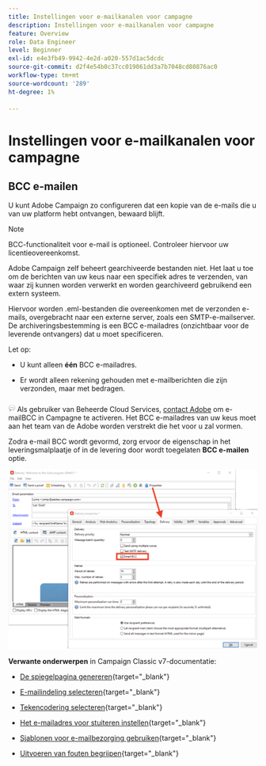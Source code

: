 ```yaml
---
title: Instellingen voor e-mailkanalen voor campagne
description: Instellingen voor e-mailkanalen voor campagne
feature: Overview
role: Data Engineer
level: Beginner
exl-id: e4e3fb49-9942-4e2d-a020-557d1ac5dcdc
source-git-commit: d2f4e54b0c37cc019061dd3a7b7048cd80876ac0
workflow-type: tm+mt
source-wordcount: '289'
ht-degree: 1%

---
```


# Instellingen voor e-mailkanalen voor campagne

## BCC e-mailen

U kunt Adobe Campaign zo configureren dat een kopie van de e-mails die u van uw platform hebt ontvangen, bewaard blijft.

>[!NOTE]
>BCC-functionaliteit voor e-mail is optioneel. Controleer hiervoor uw licentieovereenkomst.

Adobe Campaign zelf beheert gearchiveerde bestanden niet. Het laat u toe om de berichten van uw keus naar een specifiek adres te verzenden, van waar zij kunnen worden verwerkt en worden gearchiveerd gebruikend een extern systeem.

Hiervoor worden .eml-bestanden die overeenkomen met de verzonden e-mails, overgebracht naar een externe server, zoals een SMTP-e-mailserver. De archiveringsbestemming is een BCC e-mailadres (onzichtbaar voor de leverende ontvangers) dat u moet specificeren.

Let op:

* U kunt alleen **één** BCC e-mailadres.

* Er wordt alleen rekening gehouden met e-mailberichten die zijn verzonden, maar met bedragen.

![](../assets/do-not-localize/speech.png)  Als gebruiker van Beheerde Cloud Services, [contact Adobe](../start/campaign-faq.md#support) om e-mailBCC in Campagne te activeren. Het BCC e-mailadres van uw keus moet aan het team van de Adobe worden verstrekt die het voor u zal vormen.

Zodra e-mail BCC wordt gevormd, zorg ervoor de eigenschap in het leveringsmalplaatje of in de levering door wordt toegelaten **BCC e-mailen** optie.

![](assets/email-bcc.png)


**Verwante onderwerpen** in Campaign Classic v7-documentatie:


* [De spiegelpagina genereren](https://experienceleague.adobe.com/docs/campaign-classic/using/sending-messages/sending-emails/sending-an-email/email-parameters.html#generating-mirror-page){target=&quot;_blank&quot;}

* [E-mailindeling selecteren](https://experienceleague.adobe.com/docs/campaign-classic/using/sending-messages/sending-emails/sending-an-email/email-parameters.html#selecting-message-formats){target=&quot;_blank&quot;}

* [Tekencodering selecteren](https://experienceleague.adobe.com/docs/campaign-classic/using/sending-messages/sending-emails/sending-an-email/email-parameters.html#character-encoding){target=&quot;_blank&quot;}

* [Het e-mailadres voor stuiteren instellen](https://experienceleague.adobe.com/docs/campaign-classic/using/sending-messages/sending-emails/sending-an-email/email-parameters.html#managing-bounce-emails){target=&quot;_blank&quot;}

* [Sjablonen voor e-mailbezorging gebruiken](https://experienceleague.adobe.com/docs/campaign-classic/using/sending-messages/using-delivery-templates/about-templates.html){target=&quot;_blank&quot;}

* [Uitvoeren van fouten begrijpen](https://experienceleague.adobe.com/docs/campaign-classic/using/sending-messages/monitoring-deliveries/understanding-delivery-failures.html){target=&quot;_blank&quot;}
